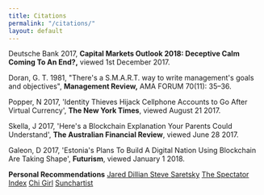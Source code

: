 ```yaml
---
title: Citations
permalink: "/citations/"
layout: default
---
```


Deutsche Bank 2017, **Capital Markets Outlook 2018: Deceptive Calm Coming To An End?,** viewed 1st December 2017.

Doran, G. T. 1981, "There's a S.M.A.R.T. way to write management's goals and objectives", **Management Review,** AMA FORUM 70(11): 35–36.

Popper, N 2017, 'Identity Thieves Hijack Cellphone Accounts to Go After Virtual Currency', **The New York Times**, viewed August 21 2017.

Skella, J 2017, 'Here's a Blockchain Explanation Your Parents Could Understand', **The Australian Financial Review**, viewed June 28 2017.

Galeon, D 2017, 'Estonia's Plans To Build A Digital Nation Using Blockchain Are Taking Shape', **Futurism**, viewed January 1 2018.

**Personal Recommendations**
[Jared Dillian ](http://twitter.com/dailydirtnap)
[Steve Saretsky](http://twitter.com/stevesaretsky)
[The Spectator Index](http://twitter.com/spectatorindex)
[Chi Girl](http://twitter.com/chigrl)
[Sunchartist](http://twitter.com/sunchartist)
